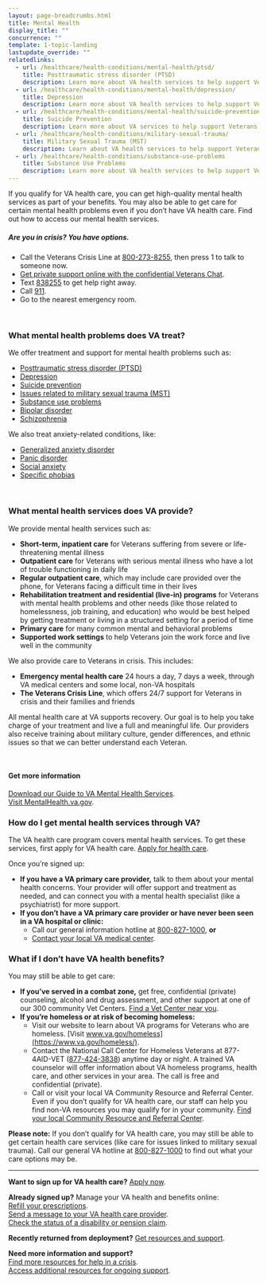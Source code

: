 ```yaml
---
layout: page-breadcrumbs.html
title: Mental Health
display_title: ""
concurrence: ""
template: 1-topic-landing
lastupdate_override: ""
relatedlinks:
  - url: /healthcare/health-conditions/mental-health/ptsd/
    title: Posttraumatic stress disorder (PTSD)
    description: Learn more about VA health services to help support Veterans with PTSD.
  - url: /healthcare/health-conditions/mental-health/depression/
    title: Depression
    description: Learn more about VA health services to help support Veterans with depression.
  - url: /healthcare/health-conditions/mental-health/suicide-prevention/
    title: Suicide Prevention
    description: Learn more about VA services to help support Veterans at risk of suicide and their families.
  - url: /healthcare/health-conditions/military-sexual-trauma/
    title: Military Sexual Trauma (MST)
    description: Learn about VA health services to help support Veterans dealing with issues related to military sexual trauma.
  - url: /healthcare/health-conditions/substance-use-problems
    title: Substance Use Problems
    description: Learn more about VA health services to help support Veterans with substance use problems.
---
```


<div class="va-introtext">

If you qualify for VA health care, you can get high-quality mental health services as part of your benefits. You may also be able to get care for certain mental health problems even if you don’t have VA health care. Find out how to access our mental health services.

</div>

<div class="usa-alert usa-alert-warning va-alert">
  <div class="usa-alert-body">
	<h5>Are you in crisis? <a id="crisis-expander-link">You have options.</a></h5>
	<div id="crisis-expander-content" class="expander-content expander-content-closed">
	  <div class="expander-content-inner">
	    <ul>
	  	  <li>Call the Veterans Crisis Line at <a href="tel:+1-800-273-8255">800-273-8255</a>, then press 1 to talk to someone now.</li>
		  <li><a href="https://www.veteranscrisisline.net/ChatTermsOfService.aspx?account=Veterans%20Chat/">Get private support online with the confidential Veterans Chat</a>.</li>
		  <li>Text <a href="sms:838255">838255</a> to get help right away.</li>
		  <li>Call <a href="tel:911">911</a>.</li>
		  <li>Go to the nearest emergency room.</li>
		</ul>
	  </div>
  	</div>
  </div>
</div>

<br>

<div class="feature" markdown=“1”>

### What mental health problems does VA treat?

We offer treatment and support for mental health problems such as:

- [Posttraumatic stress disorder (PTSD)](/healthcare/health-conditions/mental-health/ptsd/)
- [Depression](/healthcare/health-conditions/mental-health/depression/)
- [Suicide prevention](/healthcare/health-conditions/mental-health/suicide-prevention/)
- [Issues related to military sexual trauma (MST)](/healthcare/health-conditions/military-sexual-trauma/)
- [Substance use problems](/healthcare/health-conditions/substance-use-problems/)
- [Bipolar disorder](https://www.mentalhealth.va.gov/bipolar.asp) 
- [Schizophrenia](https://www.mentalhealth.va.gov/schizophrenia.asp) 

We also treat anxiety-related conditions, like: 

- [Generalized anxiety disorder](https://www.mentalhealth.va.gov/generalizedanxiety.asp) 
- [Panic disorder](https://www.mentalhealth.va.gov/panicdisorder.asp)
- [Social anxiety](https://www.mentalhealth.va.gov/socialanxiety.asp)
- [Specific phobias](https://www.mentalhealth.va.gov/specificphobias.asp)

<br>

### What mental health services does VA provide?

We provide mental health services such as:

- **Short-term, inpatient care** for Veterans suffering from severe or life-threatening mental illness
- **Outpatient care** for Veterans with serious mental illness who have a lot of trouble functioning in daily life
- **Regular outpatient care**, which may include care provided over the phone, for Veterans facing a difficult time in their lives
- **Rehabilitation treatment and residential (live-in) programs** for Veterans with mental health problems and other needs (like those related to homelessness, job training, and education) who would be best helped by getting treatment or living in a structured setting for a period of time
- **Primary care** for many common mental and behavioral problems
- **Supported work settings** to help Veterans join the work force and live well in the community 

We also provide care to Veterans in crisis. This includes:

- **Emergency mental health care** 24 hours a day, 7 days a week, through VA medical centers and some local, non-VA hospitals
- **The Veterans Crisis Line**, which offers 24/7 support for Veterans in crisis and their families and friends

All mental health care at VA supports recovery. Our goal is to help you take charge of your treatment and live a full and meaningful life. Our providers also receive training about military culture, gender differences, and ethnic issues so that we can better understand each Veteran. 

<br>

#### Get more information

[Download our Guide to VA Mental Health Services](https://www.mentalhealth.va.gov/docs/MHG_English.pdf). 
<br>
[Visit MentalHealth.va.gov](https://www.mentalhealth.va.gov/). 

</div>

### How do I get mental health services through VA? 

The VA health care program covers mental health services. To get these services, first apply for VA health care. [Apply for health care](/healthcare/apply/).

Once you’re signed up: 

- **If you have a VA primary care provider,** talk to them about your mental health concerns. Your provider will offer support and treatment as needed, and can connect you with a mental health specialist (like a psychiatrist) for more support.
- **If you don’t have a VA primary care provider or have never been seen in a VA hospital or clinic:**
  - Call our general information hotline at <a href="tel:+1-800-827-1000">800-827-1000</a>, **or**
  - [Contact your local VA medical center](https://www.va.gov/health/vamc/).

### What if I don’t have VA health benefits? 

You may still be able to get care:

- **If you’ve served in a combat zone,** get free, confidential (private) counseling, alcohol and drug assessment, and other support at one of our 300 community Vet Centers. [Find a Vet Center near you](https://www.va.gov/directory/guide/vetcenter.asp). 
- **If you’re homeless or at risk of becoming homeless:** 
  - Visit our website to learn about VA programs for Veterans who are homeless. [Visit www.va.gov/homeless](https://www.va.gov/homeless/).
  - Contact the National Call Center for Homeless Veterans at 877-4AID-VET (<a href="tel:+1-877-424-3838">877-424-3838</a>) anytime day or night. A trained VA counselor will offer information about VA homeless programs, health care, and other services in your area. The call is free and confidential (private).
  - Call or visit your local VA Community  Resource and Referral Center. Even if you don’t qualify for VA health care, our staff can help you find non-VA resources you may qualify for in your community. [Find your local Community Resource and Referral Center]( https://www.va.gov/HOMELESS/Crrc.asp).

**Please note:** If you don’t qualify for VA health care, you may still be able to get certain health care services (like care for issues linked to military sexual trauma). Call our general VA hotline at <a href="tel:+1-800-827-1000">800-827-1000</a> to find out what your care options may be.

------


**Want to sign up for VA health care?** [Apply now](/healthcare/apply/).

**Already signed up?** Manage your VA health and benefits online: <br />
[Refill your prescriptions](/healthcare/prescriptions/). <br /> 
[Send a message to your VA health care provider](/healthcare/messaging/). <br /> 
[Check the status of a disability or pension claim](/track-claims/).

**Recently returned from deployment?** [Get resources and support](http://www.mentalhealth.va.gov/returningservicevets.asp).

**Need more information and support?** <br />
[Find more resources for help in a crisis](http://www.mentalhealth.va.gov/gethelp.asp).<br /> 
[Access additional resources for ongoing support](http://www.mentalhealth.va.gov/Resources.asp). 

<script type="text/javascript">

  // Toggle the expandable crisis info
  document.getElementById('crisis-expander-link')
    .addEventListener('click', function () {
      document.getElementById('crisis-expander-content').classList.toggle('expander-content-closed');
    });
</script>
